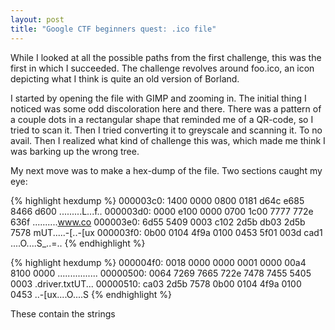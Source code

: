 ```yaml
---
layout: post
title: "Google CTF beginners quest: .ico file"
---
```


While I looked at all the possible paths from the first challenge, this was the
first in which I succeeded. The challenge revolves around foo.ico, an icon depicting
what I think is quite an old version of Borland.

I started by opening the file with GIMP and zooming in. The initial thing I noticed
was some odd discoloration here and there. There was a pattern of a couple dots in
a rectangular shape that reminded me of a QR-code, so I tried to scan it. Then I
tried converting it to greyscale and scanning it. To no avail. Then I realized
what kind of challenge this was, which made me think I was barking up the wrong tree.

My next move was to make a hex-dump of the file. Two sections caught my eye:

{% highlight hexdump %}
000003c0: 1400 0000 0800 0181 d64c e685 8466 d600  .........L...f..
000003d0: 0000 e100 0000 0700 1c00 7777 772e 636f  ..........www.co
000003e0: 6d55 5409 0003 c102 2d5b db03 2d5b 7578  mUT.....-[..-[ux
000003f0: 0b00 0104 4f9a 0100 0453 5f01 003d cad1  ....O....S_..=..
{% endhighlight %}

{% highlight hexdump %}
000004f0: 0018 0000 0000 0001 0000 00a4 8100 0000  ................
00000500: 0064 7269 7665 722e 7478 7455 5405 0003  .driver.txtUT...
00000510: ca03 2d5b 7578 0b00 0104 4f9a 0100 0453  ..-[ux....O....S
{% endhighlight %}

These contain the strings 

